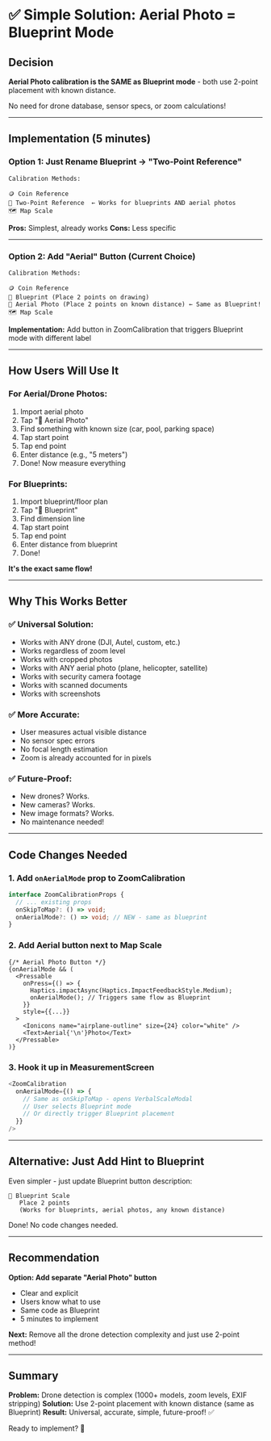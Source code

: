 # ✅ Simple Solution: Aerial Photo = Blueprint Mode

## Decision
**Aerial Photo calibration is the SAME as Blueprint mode** - both use 2-point placement with known distance.

No need for drone database, sensor specs, or zoom calculations!

---

## Implementation (5 minutes)

### Option 1: Just Rename Blueprint → "Two-Point Reference"
```
Calibration Methods:

🪙 Coin Reference
📏 Two-Point Reference  ← Works for blueprints AND aerial photos
🗺️ Map Scale
```

**Pros:** Simplest, already works
**Cons:** Less specific

---

### Option 2: Add "Aerial" Button (Current Choice)
```
Calibration Methods:

🪙 Coin Reference  
📐 Blueprint (Place 2 points on drawing)
🚁 Aerial Photo (Place 2 points on known distance) ← Same as Blueprint!
🗺️ Map Scale
```

**Implementation:** Add button in ZoomCalibration that triggers Blueprint mode with different label

---

## How Users Will Use It

### For Aerial/Drone Photos:
1. Import aerial photo
2. Tap "🚁 Aerial Photo"
3. Find something with known size (car, pool, parking space)
4. Tap start point
5. Tap end point
6. Enter distance (e.g., "5 meters")
7. Done! Now measure everything

### For Blueprints:
1. Import blueprint/floor plan
2. Tap "📐 Blueprint"
3. Find dimension line
4. Tap start point  
5. Tap end point
6. Enter distance from blueprint
7. Done!

**It's the exact same flow!**

---

## Why This Works Better

### ✅ Universal Solution:
- Works with ANY drone (DJI, Autel, custom, etc.)
- Works regardless of zoom level
- Works with cropped photos
- Works with ANY aerial photo (plane, helicopter, satellite)
- Works with security camera footage
- Works with scanned documents
- Works with screenshots

### ✅ More Accurate:
- User measures actual visible distance
- No sensor spec errors
- No focal length estimation
- Zoom is already accounted for in pixels

### ✅ Future-Proof:
- New drones? Works.
- New cameras? Works.
- New image formats? Works.
- No maintenance needed!

---

## Code Changes Needed

### 1. Add `onAerialMode` prop to ZoomCalibration
```typescript
interface ZoomCalibrationProps {
  // ... existing props
  onSkipToMap?: () => void;
  onAerialMode?: () => void; // NEW - same as blueprint
}
```

### 2. Add Aerial button next to Map Scale
```tsx
{/* Aerial Photo Button */}
{onAerialMode && (
  <Pressable
    onPress={() => {
      Haptics.impactAsync(Haptics.ImpactFeedbackStyle.Medium);
      onAerialMode(); // Triggers same flow as Blueprint
    }}
    style={{...}}
  >
    <Ionicons name="airplane-outline" size={24} color="white" />
    <Text>Aerial{'\n'}Photo</Text>
  </Pressable>
)}
```

### 3. Hook it up in MeasurementScreen
```typescript
<ZoomCalibration
  onAerialMode={() => {
    // Same as onSkipToMap - opens VerbalScaleModal
    // User selects Blueprint mode
    // Or directly trigger Blueprint placement
  }}
/>
```

---

## Alternative: Just Add Hint to Blueprint

Even simpler - just update Blueprint button description:

```
📐 Blueprint Scale
   Place 2 points
   (Works for blueprints, aerial photos, any known distance)
```

Done! No code changes needed.

---

## Recommendation

**Option: Add separate "Aerial Photo" button**
- Clear and explicit
- Users know what to use
- Same code as Blueprint
- 5 minutes to implement

**Next:** Remove all the drone detection complexity and just use 2-point method!

---

## Summary

**Problem:** Drone detection is complex (1000+ models, zoom levels, EXIF stripping)
**Solution:** Use 2-point placement with known distance (same as Blueprint)
**Result:** Universal, accurate, simple, future-proof! ✅

Ready to implement? 🚀
